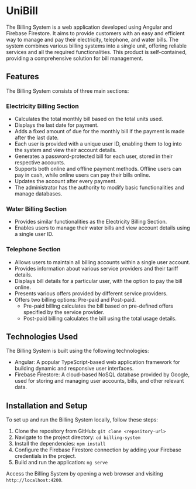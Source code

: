 # UniBill

The Billing System is a web application developed using Angular and Firebase Firestore. It aims to provide customers with an easy and efficient way to manage and pay their electricity, telephone, and water bills. The system combines various billing systems into a single unit, offering reliable services and all the required functionalities. This product is self-contained, providing a comprehensive solution for bill management.

## Features

The Billing System consists of three main sections:

### Electricity Billing Section
- Calculates the total monthly bill based on the total units used.
- Displays the last date for payment.
- Adds a fixed amount of due for the monthly bill if the payment is made after the last date.
- Each user is provided with a unique user ID, enabling them to log into the system and view their account details.
- Generates a password-protected bill for each user, stored in their respective accounts.
- Supports both online and offline payment methods. Offline users can pay in cash, while online users can pay their bills online.
- Updates the account after every payment.
- The administrator has the authority to modify basic functionalities and manage databases.

### Water Billing Section
- Provides similar functionalities as the Electricity Billing Section.
- Enables users to manage their water bills and view account details using a single user ID.

### Telephone Section
- Allows users to maintain all billing accounts within a single user account.
- Provides information about various service providers and their tariff details.
- Displays bill details for a particular user, with the option to pay the bill online.
- Presents various offers provided by different service providers.
- Offers two billing options: Pre-paid and Post-paid. 
    - Pre-paid billing calculates the bill based on pre-defined offers specified by the service provider.
    - Post-paid billing calculates the bill using the total usage details.

## Technologies Used

The Billing System is built using the following technologies:
- Angular: A popular TypeScript-based web application framework for building dynamic and responsive user interfaces.
- Firebase Firestore: A cloud-based NoSQL database provided by Google, used for storing and managing user accounts, bills, and other relevant data.

## Installation and Setup

To set up and run the Billing System locally, follow these steps:

1. Clone the repository from GitHub: `git clone <repository-url>`
2. Navigate to the project directory: `cd billing-system`
3. Install the dependencies: `npm install`
4. Configure the Firebase Firestore connection by adding your Firebase credentials in the project.
5. Build and run the application: `ng serve`

Access the Billing System by opening a web browser and visiting `http://localhost:4200`.

